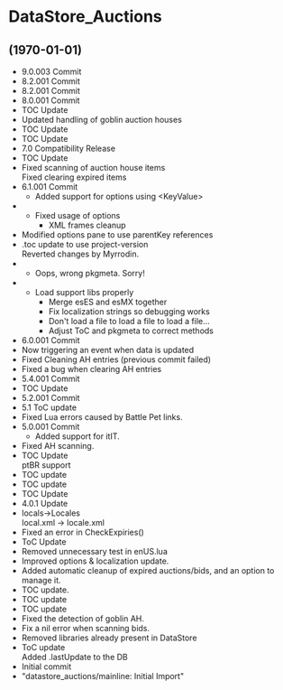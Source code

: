 # DataStore_Auctions

##  (1970-01-01)

- 9.0.003 Commit  
- 8.2.001 Commit  
- 8.2.001 Commit  
- 8.0.001 Commit  
- TOC Update  
- Updated handling of goblin auction houses  
- TOC Update  
- TOC Update  
- 7.0 Compatibility Release  
- TOC Update  
- Fixed scanning of auction house items  
    Fixed clearing expired items  
- 6.1.001 Commit  
    - Added support for options using &lt;KeyValue&gt;  
- - Fixed usage of options  
    - XML frames cleanup  
- Modified options pane to use parentKey references  
- .toc update to use project-version  
    Reverted changes by Myrrodin.  
- - Oops, wrong pkgmeta. Sorry!  
- - Load support libs properly  
    - Merge esES and esMX together  
    - Fix localization strings so debugging works  
    - Don't load a file to load a file to load a file...  
    - Adjust ToC and pkgmeta to correct methods  
- 6.0.001 Commit  
- Now triggering an event when data is updated  
- Fixed Cleaning AH entries (previous commit failed)  
- Fixed a bug when clearing AH entries  
- 5.4.001 Commit  
- TOC Update  
- 5.2.001 Commit  
- 5.1 ToC update  
- Fixed Lua errors caused by Battle Pet links.  
- 5.0.001 Commit  
    - Added support for itIT.  
- Fixed AH scanning.  
- TOC Update  
    ptBR support  
- TOC update  
- TOC update  
- TOC Update  
- 4.0.1 Update  
- locals-&gt;Locales  
    local.xml -&gt; locale.xml  
- Fixed an error in CheckExpiries()  
- ToC Update  
- Removed unnecessary test in enUS.lua  
- Improved options &amp; localization update.  
- Added automatic cleanup of expired auctions/bids, and an option to manage it.  
- TOC update.  
- TOC update  
- TOC update  
- Fixed the detection of goblin AH.  
- Fix a nil error when scanning bids.  
- Removed libraries already present in DataStore  
- ToC update  
    Added .lastUpdate to the DB  
- Initial commit  
- "datastore\_auctions/mainline: Initial Import"  
